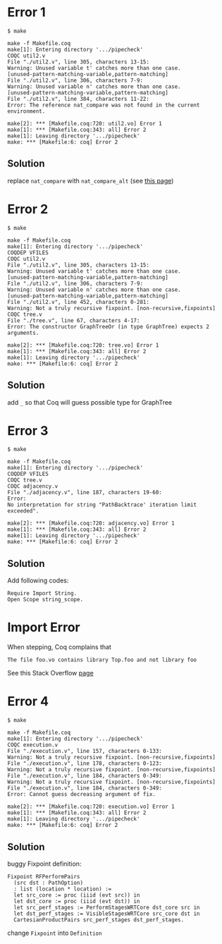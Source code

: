 # Error 1

```
$ make

make -f Makefile.coq
make[1]: Entering directory '.../pipecheck'
COQC util2.v
File "./util2.v", line 305, characters 13-15:
Warning: Unused variable t' catches more than one case.
[unused-pattern-matching-variable,pattern-matching]
File "./util2.v", line 306, characters 7-9:
Warning: Unused variable n' catches more than one case.
[unused-pattern-matching-variable,pattern-matching]
File "./util2.v", line 384, characters 11-22:
Error: The reference nat_compare was not found in the current environment.

make[2]: *** [Makefile.coq:720: util2.vo] Error 1
make[1]: *** [Makefile.coq:343: all] Error 2
make[1]: Leaving directory '.../pipecheck'
make: *** [Makefile:6: coq] Error 2
```

## Solution

replace `nat_compare` with `nat_compare_alt` (see [this page](https://coq.inria.fr/library/Coq.Arith.Compare_dec.html#nat_compare_alt))

# Error 2

```
$ make

make -f Makefile.coq
make[1]: Entering directory '.../pipecheck'
COQDEP VFILES
COQC util2.v
File "./util2.v", line 305, characters 13-15:
Warning: Unused variable t' catches more than one case.
[unused-pattern-matching-variable,pattern-matching]
File "./util2.v", line 306, characters 7-9:
Warning: Unused variable n' catches more than one case.
[unused-pattern-matching-variable,pattern-matching]
File "./util2.v", line 452, characters 0-281:
Warning: Not a truly recursive fixpoint. [non-recursive,fixpoints]
COQC tree.v
File "./tree.v", line 67, characters 4-17:
Error: The constructor GraphTreeOr (in type GraphTree) expects 2 arguments.

make[2]: *** [Makefile.coq:720: tree.vo] Error 1
make[1]: *** [Makefile.coq:343: all] Error 2
make[1]: Leaving directory '.../pipecheck'
make: *** [Makefile:6: coq] Error 2
```

## Solution

add `_` so that Coq will guess possible type for GraphTree

# Error 3

```
$ make

make -f Makefile.coq
make[1]: Entering directory '.../pipecheck'
COQDEP VFILES
COQC tree.v
COQC adjacency.v
File "./adjacency.v", line 187, characters 19-60:
Error:
No interpretation for string "PathBacktrace' iteration limit exceeded".

make[2]: *** [Makefile.coq:720: adjacency.vo] Error 1
make[1]: *** [Makefile.coq:343: all] Error 2
make[1]: Leaving directory '.../pipecheck'
make: *** [Makefile:6: coq] Error 2
```

## Solution

Add following codes:

```
Require Import String.
Open Scope string_scope.
```

# Import Error

When stepping, Coq complains that

```
The file foo.vo contains library Top.foo and not library foo
```

See this Stack Overflow [page](https://stackoverflow.com/questions/61561014/comparable-vo-contains-library-top-comparable-and-not-library-comparable)

# Error 4

```
$ make

make -f Makefile.coq
make[1]: Entering directory '.../pipecheck'
COQC execution.v
File "./execution.v", line 157, characters 0-133:
Warning: Not a truly recursive fixpoint. [non-recursive,fixpoints]
File "./execution.v", line 178, characters 0-123:
Warning: Not a truly recursive fixpoint. [non-recursive,fixpoints]
File "./execution.v", line 184, characters 0-349:
Warning: Not a truly recursive fixpoint. [non-recursive,fixpoints]
File "./execution.v", line 184, characters 0-349:
Error: Cannot guess decreasing argument of fix.

make[2]: *** [Makefile.coq:720: execution.vo] Error 1
make[1]: *** [Makefile.coq:343: all] Error 2
make[1]: Leaving directory '.../pipecheck'
make: *** [Makefile:6: coq] Error 2
```

## Solution

buggy Fixpoint definition:

```Coq
Fixpoint RFPerformPairs
  (src dst : PathOption)
  : list (location * location) :=
  let src_core := proc (iiid (evt src)) in
  let dst_core := proc (iiid (evt dst)) in
  let src_perf_stages := PerformStagesWRTCore dst_core src in
  let dst_perf_stages := VisibleStagesWRTCore src_core dst in
  CartesianProductPairs src_perf_stages dst_perf_stages.
```

change `Fixpoint` into `Definition`
